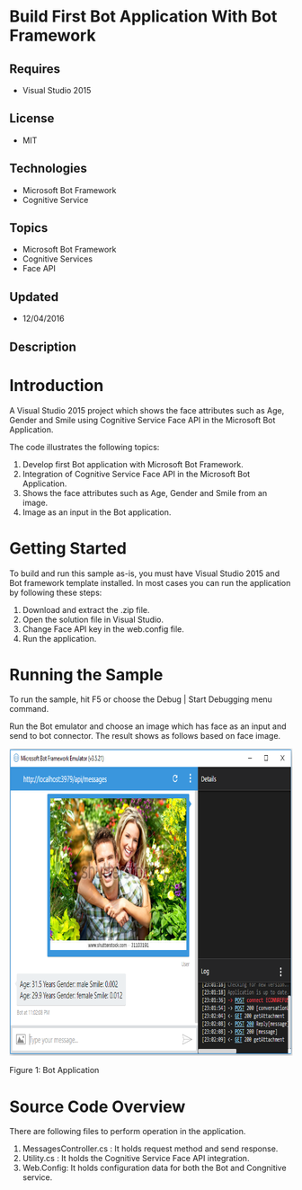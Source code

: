 # Build First Bot Application With Bot Framework
## Requires
- Visual Studio 2015
## License
- MIT
## Technologies
- Microsoft Bot Framework
- Cognitive Service
## Topics
- Microsoft Bot Framework
- Cognitive Services
- Face API
## Updated
- 12/04/2016
## Description

<h1>Introduction</h1>
<p>A Visual Studio 2015 project which shows the face attributes such as Age, Gender and Smile using Cognitive Service Face API in the Microsoft Bot Application.</p>
<p>The code illustrates the following topics:</p>
<ol>
<li>Develop first Bot application with Microsoft Bot Framework. </li><li>Integration of Cognitive Service Face API in the Microsoft Bot Application. </li><li>Shows the face attributes such as Age, Gender and Smile from an image. </li><li>Image as an input in the Bot application. </li></ol>
<h1>Getting Started</h1>
<p>To build and run this sample as-is, you must have Visual Studio 2015 and Bot framework template installed. In most cases you can run the application by following these steps:</p>
<ol>
<li>Download and extract the .zip file. </li><li>Open the solution file in Visual Studio. </li><li>Change Face API key in the web.config file. </li><li>Run the application. </li></ol>
<h1>Running the Sample</h1>
<p>To run the sample, hit F5 or choose the Debug | Start Debugging menu command.</p>
<p>Run the Bot emulator and choose an image which has face as an input and send to bot connector. The result shows as follows based on face image.</p>
<p><img id="165345" src="165345-6.png" alt="" width="792" height="547"></p>
<p>Figure 1: Bot Application</p>
<h1>Source Code Overview</h1>
<p>There are following files to perform operation in the application.</p>
<ol>
<li>MessagesController.cs : It holds request method and send response. </li><li>Utility.cs : It holds the Cognitive Service Face API integration. </li><li>Web.Config: It holds configuration data for both the Bot and Congnitive service.
</li></ol>
